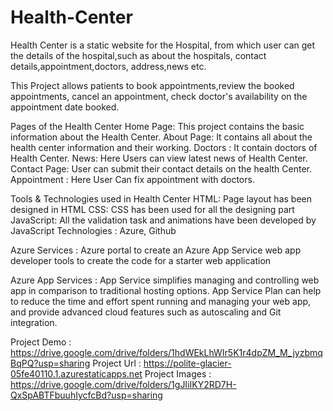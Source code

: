 # Health-Center

Health Center is a static website for the Hospital, from which user can get the details of the hospital,such as about the hospitals, contact details,appointment,doctors, address,news etc. 

This Project allows patients to book appointments,review the booked appointments, cancel an appointment, check doctor's availability on the appointment date booked.


Pages of the Health Center
Home Page: This project contains the basic information about the Health Center.
About Page: It contains all about the health center information and their working.
Doctors : It contain doctors of Health Center.
News: Here Users can view latest news of Health Center.
Contact Page: User can submit their contact details on the health Center.
Appointment : Here User Can fix appointment with doctors.

Tools & Technologies used in Health Center
HTML: Page layout has been designed in HTML
CSS: CSS has been used for all the designing part
JavaScript: All the validation task and animations have been developed by JavaScript
Technologies : Azure, Github

Azure Services :
Azure portal to create an Azure App Service web app
developer tools to create the code for a starter web application

Azure App Services :
App Service simplifies managing and controlling web app in comparison to traditional hosting options. App Service Plan can help to reduce the time and effort spent running and managing your web app, and provide advanced cloud features such as autoscaling and Git integration.

Project Demo : https://drive.google.com/drive/folders/1hdWEkLhWIr5K1r4dpZM_M_jyzbmqBqPQ?usp=sharing
Project Url : https://polite-glacier-05fe40110.1.azurestaticapps.net
Project Images : https://drive.google.com/drive/folders/1gJIiIKY2RD7H-QxSpABTFbuuhIycfcBd?usp=sharing
